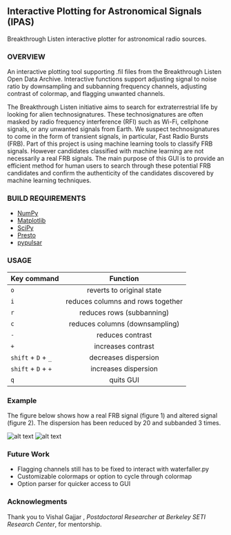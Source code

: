 ## Interactive Plotting for Astronomical Signals (IPAS)
Breakthrough Listen interactive plotter for astronomical radio sources.

### OVERVIEW
An interactive plotting tool supporting .fil files from the Breakthrough Listen Open Data Archive. Interactive functions support adjusting signal to noise ratio by downsampling and subbanning frequency channels, adjusting contrast of colormap, and flagging unwanted channels.

The Breakthrough Listen initiative aims to search for extraterrestrial life by looking for alien technosignatures. These technosignatures are often masked by radio frequency interference (RFI) such as Wi-Fi, cellphone signals, or any unwanted signals from Earth. We suspect technosignatures to come in the form of transient signals, in particular, Fast Radio Bursts (FRB). Part of this project is using machine learning tools to classify FRB signals. However candidates classified with machine learning are not necessarily a real FRB signals. The main purpose of this GUI is to provide an efficient method for human users to search through these potential FRB candidates and confirm the authenticity of the candidates discovered by machine learning techniques.


### BUILD REQUIREMENTS

* [NumPy](https://numpy.org/)
* [Matplotlib](https://matplotlib.org/3.1.1/users/installing.html)
* [SciPy](https://www.scipy.org/install.html)
* [Presto](https://github.com/scottransom/presto)
* [pypulsar](https://github.com/plazar/pypulsar)


### USAGE


| Key command    | Function     |
| ------------- |:-------------:|
| `o`    | reverts to original state |
| `i`    | reduces columns and rows together |
| `r`    | reduces rows (subbanning) |
| `c`    |  reduces columns (downsampling) |
| `-`    | reduces contrast |
| `+`    | increases contrast |
| `shift` + `D` + `_`   | decreases dispersion |
| `shift` + `D` + `+`   | increases dispersion |
| `q`    | quits GUI |


### Example

The figure below shows how a real FRB signal (figure 1) and altered signal (figure 2). The dispersion has been reduced by 20 and subbanded 3 times.

![alt text][figure 1]
![alt text][figure 2]

[figure 1]: https://github.com/stevecroft/bl-interns/blob/master/jianic/example_signals/A_unknown_cand_16.220_600.png
[figure 2]: https://github.com/stevecroft/bl-interns/blob/master/jianic/example_signals/unknown_cand_16.220_580.png


### Future Work

* Flagging channels still has to be fixed to interact with waterfaller.py
* Customizable colormaps or option to cycle through colormap
* Option parser for quicker access to GUI


### Acknowlegments

Thank you to Vishal Gajjar , *Postdoctoral Researcher at Berkeley SETI Research Center*, for mentorship.

